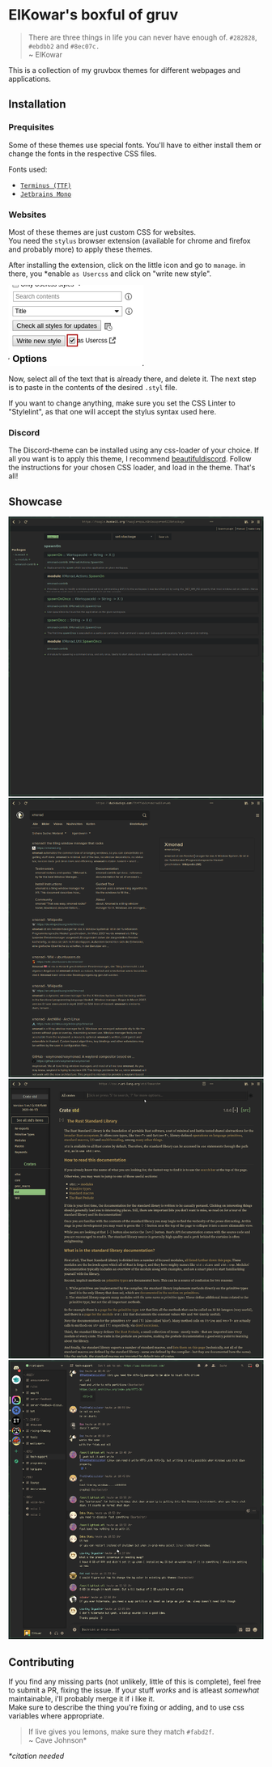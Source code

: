 # ElKowar's boxful of gruv

> There are three things in life you can never have enough of. `#282828`, `#ebdbb2` and `#8ec07c.`  
> ~ ElKowar

This is a collection of my gruvbox themes for different webpages and applications.

## Installation

### Prequisites

Some of these themes use special fonts. You'll have to either install them or change the fonts in the respective CSS files.

Fonts used:
- [`Terminus (TTF)`](https://aur.archlinux.org/packages/terminus-font-ttf/)
- [`Jetbrains Mono`](https://www.jetbrains.com/lp/mono/)


### Websites

Most of these themes are just custom CSS for websites.  
You need the `stylus` browser extension (available for chrome and firefox and probably more)
to apply these themes.

After installing the extension, click on the little icon and go to `manage`.
in there, you *enable `as Usercss` and click on "write new style".

![newstyle](./images/writenewstyle.png)

Now, select all of the text that is already there, and delete it.
The next step is to paste in the contents of the desired `.styl` file.

If you want to change anything, make sure you set the CSS Linter to "Stylelint", 
as that one will accept the stylus syntax used here.

### Discord

The Discord-theme can be installed using any css-loader of your choice. 
If all you want is to apply this theme, I recommend [beautifuldiscord](https://github.com/leovoel/BeautifulDiscord).
Follow the instructions for your chosen CSS loader, and load in the theme. That's all!

## Showcase

![haskell](./images/haskell.gif)
![duckduckgo](./images/ddg.gif)
![rust](./images/rustdoc.gif)
![discord](./images/discord.gif)


## Contributing

If you find any missing parts (not unlikely, little of this is complete), feel free to submit a PR, fixing the issue.
If your stuff _works_ and is atleast _somewhat_ maintainable, i'll probably merge it if i like it.  
Make sure to describe the thing you're fixing or adding, and to use css variables where appropriate.


> If live gives you lemons, make sure they match `#fabd2f`.  
> ~ Cave Johnson*


_*citation needed_

